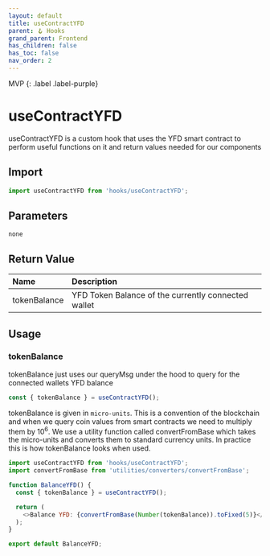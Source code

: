 ```yaml
---
layout: default
title: useContractYFD
parent: 🪝 Hooks
grand_parent: Frontend
has_children: false
has_toc: false
nav_order: 2
---
```


MVP
{: .label .label-purple}
# useContractYFD

useContractYFD is a custom hook that uses the YFD smart contract to perform useful functions on it and return values needed for our components

## Import

```js
import useContractYFD from 'hooks/useContractYFD';
```

## Parameters

`none`

## Return Value

| Name         | Description                                         |
|:-------------|:----------------------------------------------------|
| tokenBalance | YFD Token Balance of the currently connected wallet |

## Usage

### tokenBalance

tokenBalance just uses our queryMsg under the hood to query for the connected wallets YFD balance

```js
const { tokenBalance } = useContractYFD();
```

tokenBalance is given in `micro-units`. This is a convention of the blockchain and when we query coin values from smart contracts we need to multiply them by 10<sup>6</sup>. We use a utility function called convertFromBase which takes the micro-units and converts them to standard currency units. In practice this is how tokenBalance looks when used.

```js
import useContractYFD from 'hooks/useContractYFD';
import convertFromBase from 'utilities/converters/convertFromBase';

function BalanceYFD() {
  const { tokenBalance } = useContractYFD();

  return (
    <>Balance YFD: {convertFromBase(Number(tokenBalance)).toFixed(5)}</>
  );
}

export default BalanceYFD;
```